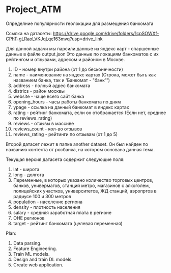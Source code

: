 # Project_ATM

Определние популярности геолокации для размещения банкомата

Ссылка на датасеты:
https://drive.google.com/drive/folders/1cpSOWXf-CPhT-gLRaoLVKJqLqe163mvq?usp=drive_link

Для данной задачи мы парсили данные из яндекс карт - спаршенные данные в файле output.json
Это данные по локациям банкоматов с их рейтингом и отзывами, адресом и районом в Москве.
1. ID - номер внутри района (от 1 до бесконечности)
2. name - наименование на яндекс картах (Строка, может быть как названием банка, так и 'Банкомат - "банк"')
3. address - полный адрес банкомата
4. districs - район москвы
5. website - чаще всего сайт банка
6. opening_hours - часы работы банкомата по дням
7. ypage - ссылка на данный банкомат в яндекс картах
8. rating - рейтинг банкомата, если он отображается (Если нет, среднее по reviews_rating)
9. reviews - отзывы в массиве
10. reviews_count - кол-во отзывов
11. reviews_rating - рейтинги по отзывам (от 1 до 5)

Второй датасет лежит в папке another dataset.
Он был найден по названию контеста от росбанка, на котором основана данная тема.

Текущая версия датасета содержит следующие поля:
1. lat - широта
2. long - долгота
3. Переменные, в которых указано количество торговых центров, банков, универмагов, станций метро, магазинов с алкоголем, полицейских участков, университетов, ЖД станций, аэропртов в радиусе 100 и 300 метров
4. population - население региона
5. density - плотность населения
6. salary - средняя заработная плата в регионе
7. OHE регионов
8. target - рейтинг банкомата (целевая переменная)


Plan:
1. Data parsing.
2. Feature Engineering.
3. Train ML models.
4. Design and train DL models.
5. Create web application.
